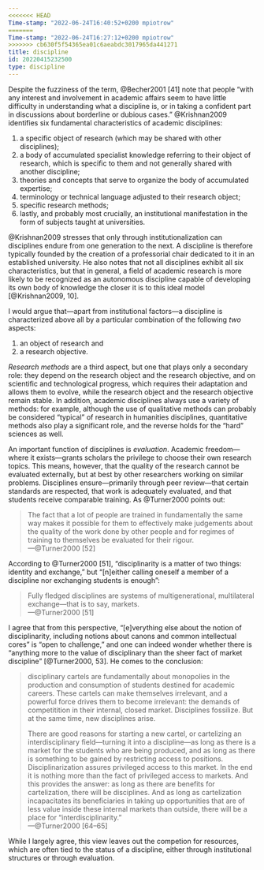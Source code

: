 ```yaml
---
<<<<<<< HEAD
Time-stamp: "2022-06-24T16:40:52+0200 mpiotrow"
=======
Time-stamp: "2022-06-24T16:27:12+0200 mpiotrow"
>>>>>>> cb630f5f54365ea01c6aeabdc3017965da441271
title: discipline
id: 20220415232500
type: discipline
---
```


Despite the fuzziness of the term, @Becher2001 [41] note that people “with any interest and involvement in academic affairs seem to have little difficulty in understanding what a discipline is, or in taking a confident part in discussions about borderline or dubious cases.”  @Krishnan2009 identifies six fundamental characteristics of academic disciplines:

1. a specific object of research (which may be shared with other disciplines);
2. a body of accumulated specialist knowledge referring to their object of research, which is specific to them and not generally shared with another discipline;
3. theories and concepts that serve to organize the body of accumulated expertise;
4. terminology or technical language adjusted to their research object;
5. specific research methods;
6. lastly, and probably most crucially, an institutional manifestation in the form of subjects taught at universities.

@Krishnan2009 stresses that only through institutionalization can disciplines endure from one generation to the next.  A discipline is therefore typically founded by the creation of a professorial chair dedicated to it in an established university.  He also notes that not all disciplines exhibit all six characteristics, but that in general, a field of academic research is more likely to be recognized as an autonomous discipline capable of developing its own body of knowledge the closer it is to this ideal model [@Krishnan2009, 10].

I would argue that—apart from institutional factors—a discipline is characterized above all by a particular combination of the following *two* aspects:

1. an object of research and
2. a research objective.

*Research methods* are a third aspect, but one that plays only a secondary role: they depend on the research object and the research objective, and on scientific and technological progress, which requires their adaptation and allows them to evolve, while the research object and the research objective remain stable.  In addition, academic disciplines always use a variety of methods: for example, although the use of qualitative methods can probably be considered “typical” of research in humanities disciplines, quantitative methods also play a significant role, and the reverse holds for the “hard” sciences as well.

An important function of disciplines is *evaluation*.  Academic freedom—where it exists—grants scholars the privilege to choose their own research topics.  This means, however, that the quality of the research cannot be evaluated externally, but at best by other researchers working on similar problems.  Disciplines ensure—primarily through peer review—that certain standards are respected, that work is adequately evaluated, and that students receive comparable training.  As @Turner2000 points out:

> The fact that a lot of people are trained in fundamentally the same way makes it possible for them to effectively make judgements about the quality of the work done by other people and for regimes of training to themselves be evaluated for their rigour.  
—@Turner2000 [52]

According to @Turner2000 [51], “disciplinarity is a matter of two things: identity and exchange,” but “[n]either calling oneself a member of a discipline nor exchanging students is enough”:

> Fully fledged disciplines are systems of multigenerational, multilateral exchange—that is to say, markets.  
—@Turner2000 [51]

I agree that from this perspective, “[e]verything else about the notion of disciplinarity, including notions about canons and common intellectual cores” is “open to challenge,” and one can indeed wonder whether there is “anything more to the value of disciplinary than the sheer fact of market discipline” [@Turner2000, 53].  He comes to the conclusion:

> disciplinary cartels are fundamentally about monopolies in the production and consumption of students destined for academic careers.  These cartels can make themselves irrelevant, and a powerful force drives them to become irrelevant: the demands of competitition in their internal, closed market.  Disciplines fossilize.  But at the same time, new disciplines arise.
>
> There are good reasons for starting a new cartel, or cartelizing an interdisciplinary field—turning it into a discipline—as long as there is a market for the students who are being produced, and as long as there is something to be gained by restricting access to positions.  Disciplinarization assures privileged access to this market.  In the end it is nothing more than the fact of privileged access to markets.  And this provides the answer: as long as there are benefits for cartelization, there will be disciplines.  And as long as cartelization incapacitates its  beneficiaries in taking up opportunities that are of less value inside these internal markets than outside, there will be a place for “interdisciplinarity.”  
—@Turner2000 [64–65]

While I largely agree, this view leaves out the competion for resources, which are often tied to the status of a discipline, either through institutional structures or through evaluation.
